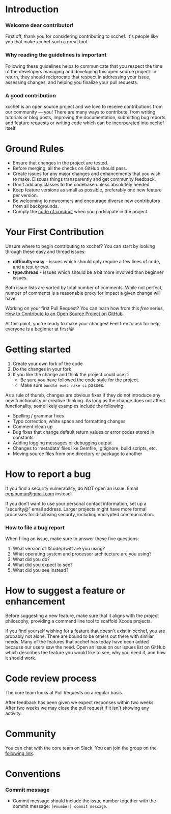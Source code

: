 # Introduction

### Welcome dear contributor!

First off, thank you for considering contributing to xcchef. It's people like you that make xcchef such a great tool.

### Why reading the guidelines is important

Following these guidelines helps to communicate that you respect the time of the developers managing and developing this open source project. In return, they should reciprocate that respect in addressing your issue, assessing changes, and helping you finalize your pull requests.

### A good contribution

xcchef is an open source project and we love to receive contributions from our community — you! There are many ways to contribute, from writing tutorials or blog posts, improving the documentation, submitting bug reports and feature requests or writing code which can be incorporated into xcchef itself.

# Ground Rules

* Ensure that changes in the project are tested.
* Before merging, all the checks on GitHub should pass.
* Create issues for any major changes and enhancements that you wish to make. Discuss things transparently and get community feedback.
* Don't add any classes to the codebase unless absolutely needed.
* Keep feature versions as small as possible, preferably one new feature per version.
* Be welcoming to newcomers and encourage diverse new contributors from all backgrounds.
* Comply the [code of conduct](https://github.com/xcodeswift/xcchef/blob/master/CODE_OF_CONDUCT.md) when you participate in the project.

# Your First Contribution

Unsure where to begin contributing to xcchef? You can start by looking through these easy and thread issues:

- **difficulty:easy** - issues which should only require a few lines of code, and a test or two.
- **type:thread** - issues which should be a bit more involved than beginner issues.

Both issue lists are sorted by total number of comments. While not perfect, number of comments is a reasonable proxy for impact a given change will have.

Working on your first Pull Request? You can learn how from this *free* series, [How to Contribute to an Open Source Project on GitHub](https://egghead.io/series/how-to-contribute-to-an-open-source-project-on-github).

At this point, you're ready to make your changes! Feel free to ask for help; everyone is a beginner at first :smile_cat:

# Getting started

1. Create your own fork of the code
2. Do the changes in your fork
3. If you like the change and think the project could use it:
    * Be sure you have followed the code style for the project.
    * Make sure `bundle exec rake ci` passes.

As a rule of thumb, changes are obvious fixes if they do not introduce any new functionality or creative thinking. As long as the change does not affect functionality, some likely examples include the following:

* Spelling / grammar fixes
* Typo correction, white space and formatting changes
* Comment clean up
* Bug fixes that change default return values or error codes stored in constants
* Adding logging messages or debugging output
* Changes to ‘metadata’ files like Gemfile, .gitignore, build scripts, etc.
* Moving source files from one directory or package to another

# How to report a bug

If you find a security vulnerability, do NOT open an issue. Email [pepibumur@gmail.com](mailto://pepibumur@gmail.com) instead.

If you don’t want to use your personal contact information, set up a “security@” email address. Larger projects might have more formal processes for disclosing security, including encrypted communication.

### How to file a bug report

When filing an issue, make sure to answer these five questions:

1. What version of Xcode/Swift are you using?
2. What operating system and processor architecture are you using?
3. What did you do?
4. What did you expect to see?
5. What did you see instead?

# How to suggest a feature or enhancement

Before suggesting a new feature, make sure that it aligns with the project philosophy, providing a command line tool to scaffold Xcode projects.

If you find yourself wishing for a feature that doesn't exist in xcchef, you are probably not alone. There are bound to be others out there with similar needs. Many of the features that xcchef has today have been added because our users saw the need. Open an issue on our issues list on GitHub which describes the feature you would like to see, why you need it, and how it should work.

# Code review process

The core team looks at Pull Requests on a regular basis.

After feedback has been given we expect responses within two weeks. After two weeks we may close the pull request if it isn't showing any activity.

# Community

You can chat with the core team on Slack. You can join the group on the [following link](https://xcodeswift.herokuapp.com).

# Conventions

### Commit message
- Commit message should include the issue number together with the commit message: `[#number] commit message`.
